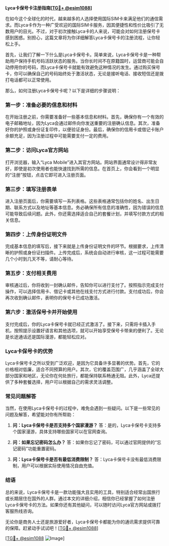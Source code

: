 **Lyca卡保号卡注册指南[[TG💪+ @esim1088](https://t.me/s/esim1088)]**

在如今这个全球化的时代，越来越多的人选择使用国际SIM卡来满足他们的通信需求。而Lyca卡作为一种广受欢迎的国际SIM卡服务，因其便捷性和性价比吸引了无数用户的目光。不过，对于初次接触Lyca卡的人来说，可能会对如何注册保号卡感到困惑。别担心，这篇文章将为你详细解答Lyca卡保号卡的注册流程，让你轻松上手。

首先，让我们了解一下什么是Lyca卡保号卡。简单来说，Lyca卡保号卡是一种帮助用户保持手机号码活跃状态的服务。当你长时间不在原籍国时，运营商可能会自动停用你的号码，而Lyca卡保号卡就能有效避免这种情况的发生。通过购买保号卡，你可以确保自己的号码始终处于激活状态，无论是接听电话、接收短信还是拨打电话都可以正常使用。

那么，如何注册Lyca卡保号卡呢？以下是详细的步骤说明：

### 第一步：准备必要的信息和材料

在开始注册之前，你需要准备好一些基本信息和材料。首先，确保你有一个有效的电子邮箱地址，因为Lyca会通过邮件向你发送重要的注册确认信息。其次，准备好你的护照或身份证复印件，以便验证身份。最后，确保你的信用卡或借记卡账户余额充足，因为注册过程中可能需要支付一定的费用。

### 第二步：访问Lyca官方网站

打开浏览器，输入“Lyca Mobile”进入其官方网站。网站界面通常设计得非常友好，即使是初次使用者也能快速找到所需的信息。在首页上，你会看到一个明显的“注册”按钮，点击它即可进入注册页面。

### 第三步：填写注册表单

进入注册页面后，你需要填写一系列表格。这些表格通常包括你的姓名、出生日期、联系方式以及地址等基本信息。务必确保所有信息的准确性，因为错误的信息可能导致后续问题。此外，你还需选择适合自己的套餐计划，并填写付款方式的相关信息。

### 第四步：上传身份证明文件

完成基本信息的填写后，接下来就是上传身份证明文件的环节。根据要求，上传清晰的护照或身份证扫描件。上传完成后，系统会自动进行审核，这一过程可能需要几个小时到几天不等，请耐心等待。

### 第五步：支付相关费用

审核通过后，你将收到一封确认邮件，告知你可以进行支付了。按照指示完成支付操作，可以选择信用卡、借记卡或其他在线支付方式进行付款。支付成功后，你会再次收到确认邮件，表明你的保号卡已成功激活。

### 第六步：激活保号卡并开始使用

支付完成后，你的Lyca卡保号卡就已经正式激活了。接下来，只需将卡插入手机，按照提示设置好语言和其他选项，就可以开始享受保号卡带来的便利了。无论是长途通话还是国际漫游，都能轻松应对。

### Lyca卡保号卡的优势

Lyca卡保号卡之所以受到广泛欢迎，是因为它具备许多显著的优势。首先，它的价格相对低廉，适合不同预算的用户。其次，它的覆盖范围广，几乎涵盖了全球大部分国家和地区，无论你在何处旅行，都能保持联系畅通无阻。此外，Lyca还提供了多种套餐选择，用户可以根据自己的需求灵活调整。

### 常见问题解答

当然，在使用Lyca卡保号卡的过程中，难免会遇到一些疑问。以下是一些常见的问题及解答，希望能对你有所帮助：

1. **问：Lyca卡保号卡是否支持多个国家漫游？**
   答：是的，Lyca卡保号卡支持多个国家漫游，具体支持哪些国家可以在官网查询。

2. **问：如果忘记密码怎么办？**
   答：如果你忘记了密码，可以通过官网提供的“忘记密码”功能重置密码。

3. **问：Lyca卡保号卡是否有最低消费限制？**
   答：Lyca卡保号卡没有最低消费限制，用户可以根据实际使用情况自由充值。

### 结语

总的来说，Lyca卡保号卡是一款功能强大且实用的工具，特别适合经常出国旅行或长期居住在国外的人群。通过本文的详细介绍，相信你已经掌握了如何注册Lyca卡保号卡的方法。如果你还有其他疑问，可以随时访问Lyca官方网站或拨打客服热线咨询。

无论你是商务人士还是旅游爱好者，Lyca卡保号卡都能为你的通讯需求提供可靠的保障。赶紧动手试试吧！[[TG💪+ @esim1088](https://t.me/s/esim1088)]

[[TG💪+ @esim1088](https://t.me/s/esim1088) ![Image](https://i.postimg.cc/4NQfJmqS/Snipaste-2025-05-13-00-14-12.png)]